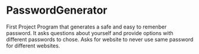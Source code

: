 # PasswordGenerator
First Project
  Program that generates a safe and easy to remenber password.
  It asks questions about yourself and provide options with different passwords to chose.
  Asks for website to never use same password for different websites.
